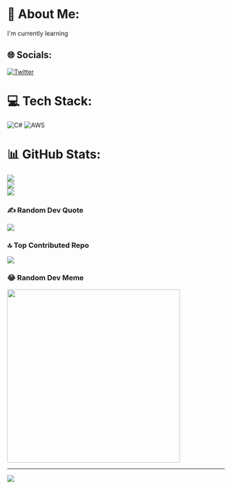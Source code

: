 # 💫 About Me:
I'm currently learning


## 🌐 Socials:
[![Twitter](https://img.shields.io/badge/Twitter-%231DA1F2.svg?logo=Twitter&logoColor=white)](https://twitter.com/EmirhanSHBZ1) 

# 💻 Tech Stack:
![C#](https://img.shields.io/badge/c%23-%23239120.svg?style=for-the-badge&logo=c-sharp&logoColor=white) ![AWS](https://img.shields.io/badge/AWS-%23FF9900.svg?style=for-the-badge&logo=amazon-aws&logoColor=white)
# 📊 GitHub Stats:
![](https://github-readme-stats.vercel.app/api?username=emirhanshbz&theme=dark&hide_border=false&include_all_commits=true&count_private=false)<br/>
![](https://github-readme-streak-stats.herokuapp.com/?user=emirhanshbz&theme=dark&hide_border=false)<br/>
![](https://github-readme-stats.vercel.app/api/top-langs/?username=emirhanshbz&theme=dark&hide_border=false&include_all_commits=true&count_private=false&layout=compact)

### ✍️ Random Dev Quote
![](https://quotes-github-readme.vercel.app/api?type=horizontal&theme=gruvbox)

### 🔝 Top Contributed Repo
![](https://github-contributor-stats.vercel.app/api?username=emirhanshbz&limit=5&theme=onedark&combine_all_yearly_contributions=true)

### 😂 Random Dev Meme
<img src='https://randommeme-five.vercel.app/' style="height: 400px;"/>

---
[![](https://visitcount.itsvg.in/api?id=emirhanshbz&icon=0&color=6)](https://visitcount.itsvg.in)

<!-- Proudly created with GPRM ( https://gprm.itsvg.in ) -->
